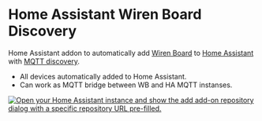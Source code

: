 # Home Assistant Wiren Board Discovery

Home Assistant addon to automatically add [Wiren Board](https://wirenboard.com/) to [Home Assistant](http://home-assistant.io)
with [MQTT discovery](https://www.home-assistant.io/docs/mqtt/discovery).

- All devices automatically added to Home Assistant.
- Can work as MQTT bridge between WB and HA MQTT instanses.

[![Open your Home Assistant instance and show the add add-on repository dialog with a specific repository URL pre-filled.](https://my.home-assistant.io/badges/supervisor_add_addon_repository.svg)](https://my.home-assistant.io/redirect/supervisor_add_addon_repository/?repository_url=https%3A%2F%2Fgithub.com%2Fvetcher%2Fha-wb-discovery)
